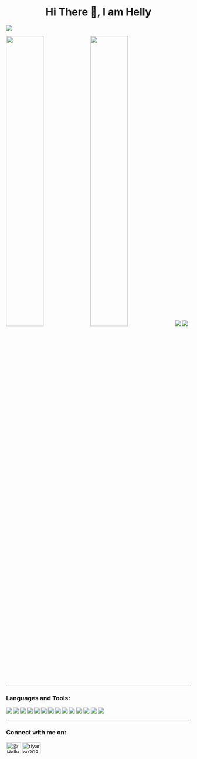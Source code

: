 <h1 align="center">Hi There 👋, I am Helly</h1>

![](https://komarev.com/ghpvc/?username=hellyshah11&color=blueviolet&style=plastic&align=center)


<img align="left" width="45%" src="https://github-readme-stats.vercel.app/api?username=hellyshah11&show_icons=true&theme=radical">


<img  width="45%" src="http://github-readme-streak-stats.herokuapp.com?user=hellyshah11&date_format=M%20j%5B%2C%20Y%5D">

<img  src="https://github-readme-stats.vercel.app/api/top-langs/?username=hellyshah11&layout=compact">

<img src="https://activity-graph.herokuapp.com/graph?username=hellyshah11&theme=dracula">


<hr>

<h3 align="left">Languages and Tools:</h3>
<img align="left" src="https://img.shields.io/badge/c++-%2300599C.svg?style=for-the-badge&logo=c%2B%2B&logoColor=white" >
<img align="left" src="https://img.shields.io/badge/python-3670A0?style=for-the-badge&logo=python&logoColor=ffdd54" >
<img src="https://img.shields.io/badge/php-%23777BB4.svg?style=for-the-badge&logo=php&logoColor=white" >


<img align="left" src="https://img.shields.io/badge/html5-%23E34F26.svg?style=for-the-badge&logo=html5&logoColor=white" >
<img align="left" src="https://img.shields.io/badge/css3-%231572B6.svg?style=for-the-badge&logo=css3&logoColor=white" >

<img src="https://img.shields.io/badge/javascript-%23323330.svg?style=for-the-badge&logo=javascript&logoColor=%23F7DF1E" >
<img align="left" src="https://img.shields.io/badge/jquery-%230769AD.svg?style=for-the-badge&logo=jquery&logoColor=white" >
<img align="left" src="https://img.shields.io/badge/bootstrap-%23563D7C.svg?style=for-the-badge&logo=bootstrap&logoColor=white" >
<img align="left" src="https://img.shields.io/badge/node.js-6DA55F?style=for-the-badge&logo=node.js&logoColor=white" >
<img src="https://img.shields.io/badge/express.js-%23404d59.svg?style=for-the-badge&logo=express&logoColor=%2361DAFB" >


<img align="left" src="https://img.shields.io/badge/mysql-%2300f.svg?style=for-the-badge&logo=mysql&logoColor=white" >
<img src="https://img.shields.io/badge/MongoDB-%234ea94b.svg?style=for-the-badge&logo=mongodb&logoColor=white" >

<img align="left" src="https://img.shields.io/badge/git-%23F05033.svg?style=for-the-badge&logo=git&logoColor=white" >
<img  src="https://img.shields.io/badge/github-%23121011.svg?style=for-the-badge&logo=github&logoColor=white" >

<hr>
<h3 align="left">Connect with me on:</h3>
<p align="left">
<a href="https://twitter.com/HellyShah1101" target="blank"><img align="center" src="https://raw.githubusercontent.com/rahuldkjain/github-profile-readme-generator/master/src/images/icons/Social/twitter.svg" alt="@HellyShah1101" height="30" width="40" /></a>
 <a href="https://www.linkedin.com/in/helly-shah-0993781a1/" target="blank"><img align="center" src="https://raw.githubusercontent.com/rahuldkjain/github-profile-readme-generator/master/src/images/icons/Social/linked-in-alt.svg" alt="riyaroy2086" height="30" width="50" /></a>
</p>

